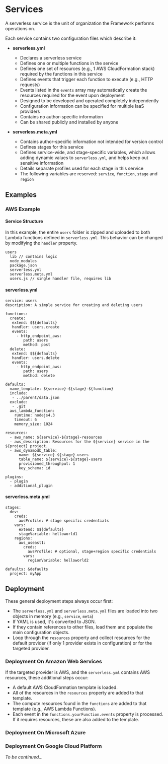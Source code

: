 # Services

A serverless service is the unit of organization the Framework performs operations on.  

Each service contains two configuration files which describe it:

* **serverless.yml**
  * Declares a serverless service
  * Defines one or multiple functions in the service
  * Defines one set of resources (e.g., 1 AWS CloudFormation stack) required by the functions in this service
  * Defines events that trigger each function to execute (e.g., HTTP requests)
  * Events listed in the `events` array may automatically create the resources required for the event upon deployment
  * Designed to be developed and operated completely independently
  * Configuration information can be specified for multiple IaaS providers
  * Contains no author-specific information
  * Can be shared publicly and installed by anyone
 
* **serverless.meta.yml**
  * Contains author-specific information not intended for version control
  * Defines stages for this service
  * Defines service-wide, and stage-specific variables, which allows adding dynamic values to `serverless.yml`, and helps keep out sensitive information
  * Details separate profiles used for each stage in this service
  * The following variables are reserved: `service`, `function`, `stage` and `region`

## Examples

### AWS Example

#### Service Structure

In this example, the entire `users` folder is zipped and uploaded to both Lambda functions defined in `serverless.yml`.  This behavior can be changed by modifying the `handler` property.

```
users
  lib // contains logic 
  node_modules
  package.json
  serverless.yml
  serverless.meta.yml
  users.js // single handler file, requires lib
```
#### serverless.yml

```
service: users
description: A simple service for creating and deleting users

functions:
  create:
   extend: $${defaults}
   handler: users.create
   events:
     - http_endpoint_aws:
        path: users
        method: post
  delete:
   extend: $${defaults}
   handler: users.delete
   events:
     - http_endpoint_aws:
        path: users
        method: delete

defaults:
  name_template: ${service}-${stage}-${function}
  include:
   - ../parent/data.json
  exclude:
   - .git
  aws_lambda_function:
    runtime: nodejs4.3
    timeout: 6
    memory_size: 1024

resources:
  - aws_name: ${service}-${stage}-resources
  - aws_description: Resources for the ${service} service in the ${project} project.
  - aws_dynamodb_table:
      name: ${service}-${stage}-users
      table_name: ${service}-${stage}-users
      provisioned_throughput: 1
      key_schema: id

plugins:
  - plugin
  - additional_plugin
```

#### serverless.meta.yml

```
stages:
  dev:
    creds:
      awsProfile: # stage specific credentials
    vars:
      extend: $${defaults}
      stageVariable: helloworld1
    regions:
      aws_useast1:
        creds:
          awsProfile: # optional, stage+region specific credentials
        vars:
          regionVariable: helloworld2

defaults: &defaults
  project: myApp
```

## Deployment

These general deployment steps always occur first:

* The `serverless.yml` and `serverless.meta.yml` files are loaded into two objects in memory (e.g., `service`, `meta`)
* If YAML is used, it's converted to JSON.
* If they contain references to other files, load them and populate the main configuration objects.
* Loop through the `resources` property and collect resources for the default provider (if only 1 provider exists in configuration) or for the targeted provider.

### Deployment On Amazon Web Services

If the targeted provider is AWS, and the `serverless.yml` contains AWS resources, these additional steps occur:

* A default AWS CloudFormation template is loaded.
* All of the resources in the `resources` property are added to that template.
* The compute resources found in the `functions` are added to that template (e.g., AWS Lambda Functions).
* Each event in the `functions.yourFunction.events` property is processed.  If it requires resources, these are also added to the template.

### Deployment On Microsoft Azure

### Deployment On Google Cloud Platform

*To be continued...*


